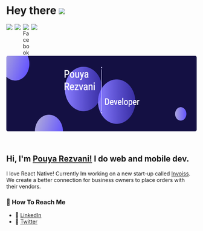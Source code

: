 # Hey there <img src="https://media.giphy.com/media/hvRJCLFzcasrR4ia7z/giphy.gif" width="25px">



<a href="https://twitter.com/Pouyar_">
  <img align="left"  width="22px" src="https://raw.githubusercontent.com/peterthehan/peterthehan/master/assets/twitter.svg" />
</a>

<a href="https://www.linkedin.com/in/pouyarezvani/">
  <img align="left"  width="22px" src="https://raw.githubusercontent.com/peterthehan/peterthehan/master/assets/linkedin.svg" />
</a>

 <a href="https://www.instagram.com/pouyar_/">
  <img align="left" alt="Facebook" title="Facebook"  width="22px" src="https://user-images.githubusercontent.com/32917154/109465835-a53fe380-7a1d-11eb-8bbb-9f04b6c451ec.png">
</a>

![](https://komarev.com/ghpvc/?username=pouyarezvani&color=ff69b4)

<br />
<p align="center">
  <img align="center"  width="2000" height="200" src="./ReadMe-Assets/banner.png" />
</p>

<br />

## Hi, I'm [Pouya Rezvani!](https://github.com/pouyarezvani) I do web and mobile dev. 
I love React Native!
Currently Im working on a new start-up called [Invoiss](https://www.invoiss.com/). We create a better connection for business owners to place orders with their vendors. 

### 📧 How To Reach Me
- 💼 [LinkedIn](https://www.linkedin.com/in/pouyarezvani/)
- 📣 [Twitter](https://twitter.com/pouyar_)


